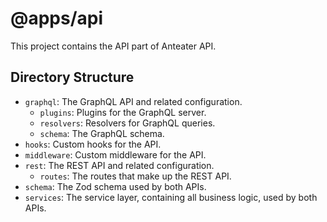 # @apps/api

This project contains the API part of Anteater API.

## Directory Structure

- `graphql`: The GraphQL API and related configuration.
  - `plugins`: Plugins for the GraphQL server.
  - `resolvers`: Resolvers for GraphQL queries.
  - `schema`: The GraphQL schema.
- `hooks`: Custom hooks for the API.
- `middleware`: Custom middleware for the API.
- `rest`: The REST API and related configuration.
  - `routes`: The routes that make up the REST API.
- `schema`: The Zod schema used by both APIs.
- `services`: The service layer, containing all business logic, used by both APIs.
